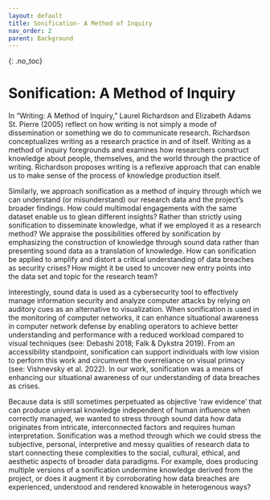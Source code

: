 ```yaml
---
layout: default
title: Sonification- A Method of Inquiry
nav_order: 2
parent: Background
---
```


<!-- 
This page is an example lesson template.
Add, edit, or remove any content below for the workshop in question. -->

<!-- Putting a {: .no_toc} above a header removes it from the table of contents -->

{: .no_toc}  
# Sonification: A Method of Inquiry

In “Writing: A Method of Inquiry,” Laurel Richardson and Elizabeth Adams St. Pierre (2005) reflect on how writing is not simply a mode of dissemination or something we do to communicate research. Richardson conceptualizes writing as a research practice in and of itself. Writing as a method of inquiry foregrounds and examines how researchers construct knowledge about people, themselves, and the world through the practice of writing. Richardson proposes writing is a reflexive approach that can enable us to make sense of the process of knowledge production itself.  

Similarly, we approach sonification as a method of inquiry through which we can understand (or misunderstand) our research data and the project’s broader findings. How could multimodal engagements with the same dataset enable us to glean different insights? Rather than strictly using sonification to disseminate knowledge, what if we employed it as a research method? We appraise the possibilities offered by sonification by emphasizing the construction of knowledge through sound data rather than presenting sound data as a translation of knowledge. How can sonification be applied to amplify and distort a critical understanding of data breaches as security crises? How might it be used to uncover new entry points into the data set and topic for the research team? 

Interestingly, sound data is used as a cybersecurity tool to effectively manage information security and analyze computer attacks by relying on auditory cues as an alternative to visualization. When sonification is used in the monitoring of computer networks, it can enhance situational awareness in computer network defense by enabling operators to achieve better understanding and performance with a reduced workload compared to visual techniques (see: Debashi 2018; Falk & Dykstra 2019). From an accessibility standpoint, sonification can support individuals with low vision to perform this work and circumvent the overreliance on visual primacy (see: Vishnevsky et al. 2022). In our work, sonification was a means of enhancing our situational awareness of our understanding of data breaches as crises. 

Because data is still sometimes perpetuated as objective ‘raw evidence’ that can produce universal knowledge independent of human influence when correctly managed, we wanted to stress through sound data how data originates from intricate, interconnected factors and requires human interpretation. Sonification was a method through which we could stress the subjective, personal, interpretive and messy qualities of research data to start connecting these complexities to the social, cultural, ethical, and aesthetic aspects of broader data paradigms. For example, does producing multiple versions of a sonification undermine knowledge derived from the project, or does it augment it by corroborating how data breaches are experienced, understood and rendered knowable in heterogenous ways? 
